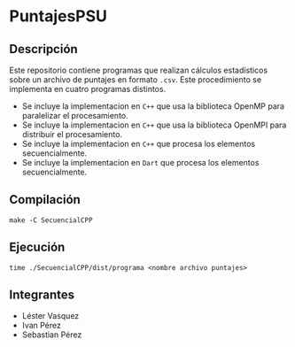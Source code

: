 # PuntajesPSU
## Descripción
Este repositorio contiene programas que realizan cálculos estadísticos sobre un archivo de puntajes en formato `.csv`.
Este procedimiento se implementa en cuatro programas distintos. 
- Se incluye la implementacion en `C++` que usa la biblioteca OpenMP para paralelizar el procesamiento.
- Se incluye la implementacion en `C++` que usa la biblioteca OpenMPI para distribuir el procesamiento.
- Se incluye la implementacion en `C++` que procesa los elementos secuencialmente.
- Se incluye la implementacion en `Dart` que procesa los elementos secuencialmente.
## Compilación
```
make -C SecuencialCPP
```
## Ejecución
```
time ./SecuencialCPP/dist/programa <nombre archivo puntajes>
```
## Integrantes
- Léster Vasquez
- Ivan Pérez
- Sebastian Pérez
